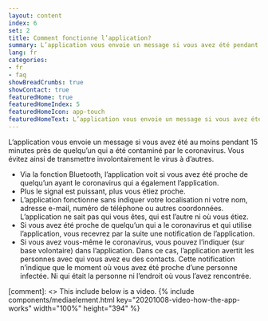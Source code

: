 ```yaml
---
layout: content
index: 6
set: 2
title: Comment fonctionne l’application?
summary: L’application vous envoie un message si vous avez été pendant un certain temps proche de quelqu’un qui a le coronavirus.
lang: fr
categories:
- fr
- faq
showBreadCrumbs: true
showContact: true
featuredHome: true
featuredHomeIndex: 5
featuredHomeIcon: app-touch
featuredHomeText: L’application vous envoie un message si vous avez été pendant un certain temps proche de quelqu’un qui a le coronavirus.
---
```


L’application vous envoie un message si vous avez été au moins pendant 15 minutes près de quelqu’un qui a été contaminé par le coronavirus. Vous évitez ainsi de transmettre involontairement le virus à d’autres.

* Via la fonction Bluetooth, l’application voit si vous avez été proche de quelqu’un ayant le coronavirus qui a également l’application.
* Plus le signal est puissant, plus vous étiez proche. 
* L’application fonctionne sans indiquer votre localisation ni votre nom, adresse e-mail, numéro de téléphone ou autres coordonnées. L’application ne sait pas qui vous êtes, qui est l’autre ni où vous étiez. 
* Si vous avez été proche de quelqu’un  qui a le coronavirus et qui utilise l’application, vous recevrez par la suite une notification de l’application.
* Si vous avez vous-même le coronavirus, vous pouvez l’indiquer (sur base volontaire) dans l’application. Dans ce cas, l’application avertit les personnes avec qui vous avez eu des contacts. Cette notification n’indique que le moment où vous avez été proche d’une personne infectée. Ni qui était la personne ni l’endroit où vous l’avez rencontrée.

[comment]: <> This include below is a video.
{% include components/mediaelement.html key="20201008-video-how-the-app-works" width="100%" height="394" %}
